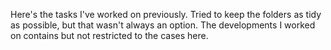 Here's the tasks I've worked on previously. Tried to keep the folders as tidy as possible, but that wasn't always an option. The developments I worked on contains but not restricted to the cases here.
